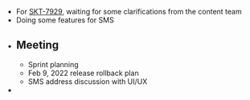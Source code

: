 - For [SKT-7929](https://wondersco.atlassian.net/browse/SKT-7929), waiting for some clarifications from the content team
- Doing some features for SMS
- ## Meeting
	- Sprint planning
	- Feb 9, 2022 release rollback plan
	- SMS address discussion with UI/UX
-